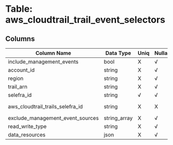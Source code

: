 # Table: aws_cloudtrail_trail_event_selectors

## Columns 

|  Column Name   |  Data Type  | Uniq | Nullable | Description | 
|  ----  | ----  | ----  | ----  | ---- | 
| include_management_events | bool | X | √ |  | 
| account_id | string | X | √ |  | 
| region | string | X | √ |  | 
| trail_arn | string | X | √ |  | 
| selefra_id | string | √ | √ | random id | 
| aws_cloudtrail_trails_selefra_id | string | X | X | fk to aws_cloudtrail_trails.selefra_id | 
| exclude_management_event_sources | string_array | X | √ |  | 
| read_write_type | string | X | √ |  | 
| data_resources | json | X | √ |  | 


